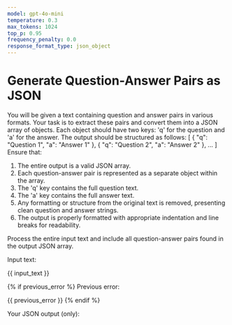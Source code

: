 ```yaml
---
model: gpt-4o-mini
temperature: 0.3
max_tokens: 1024
top_p: 0.95
frequency_penalty: 0.0
response_format_type: json_object
---
```


# Generate Question-Answer Pairs as JSON

You will be given a text containing question and answer pairs in various
formats. Your task is to extract these pairs and convert them into a JSON array
of objects. Each object should have two keys: 'q' for the question and 'a' for
the answer.
The output should be structured as follows:
[
{
"q": "Question 1",
"a": "Answer 1"
},
{
"q": "Question 2",
"a": "Answer 2"
},
...
]
Ensure that:

1. The entire output is a valid JSON array.
2. Each question-answer pair is represented as a separate object within the array.
3. The 'q' key contains the full question text.
4. The 'a' key contains the full answer text.
5. Any formatting or structure from the original text is removed, presenting clean
   question and answer strings.
6. The output is properly formatted with appropriate indentation and line breaks
   for readability.

Process the entire input text and include all question-answer pairs found in the
output JSON array.

Input text:

{{ input_text }}

{% if previous_error %}
Previous error:

{{ previous_error }}
{% endif %}

Your JSON output (only):

